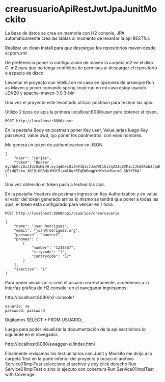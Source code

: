 # crearusuarioApiRestJwtJpaJunitMockito

<!-- ===============================================-->
<!--  Guia de instalación y configuración    -->
<!-- ===============================================-->

La base de datos se crea en memoria con H2 console, JPA automáticamente crea las tablas
al momento de levantar la api RESTful.

Realizar un clean install para que descargue los repositorios maven desde el pom.xml

De preferencia poner la configuración de maven la carpeta m2 en el diso C:\.m2 para que no tenga conflictos de permisos al descargar el repositorio o espacio de disco.

Levantar el proyecto con IntelliJ en mi caso en opciones de arranque Run as Maven y poner comando spring-boot:run en mi caso estoy usando JDK20 y apache-maven-3.9.3-bin

Una vez el proyecto este levantado utilizar postman para testear las apis.

Utilizo 2 tipos de apis la primera localhost:8080/user para obtener el token.
    
    POST http://localhost:8080/user

En la pestaña Body en postman poner Key user, Value jerjes luego Key password, value pwd, ojo poner los parámetros.
con esos nombres.

Me genera un token de authenticacion en JSON 
    
    {
		"user": "jerjes",
		"token": "Bearer  eyJhbGciOiJIUzUxMiJ9.eyJqdGkiOiJKV1QiLCJzdWIiOiJqZXJqZXMiLCJhdXRob3JpdGllcyI6WyJST0xFX1VTRVIiXSwiaWF0IjoxNzE0OTc2NTI2LCJleHAiOjMwODY5NTc3NDc1OH0.wr8nr_yWmlb5to0isomOeSNF-cEidQTc4n-30CBiOGRdy1Mdf5ixml8qrREqEWDwqpYHYvYaHhorvQ_SN5XT6A"
	}

Una vez obtenido el token paso a testear las apis.
    
En la pestaña Headers de postman ingreso en Key Authorization y en value el valor del token generado arriba lo mismo se 
tendrá que poner a todas las apis, el token esta configurado para vencer en 1 hora.

    POST http://localhost:8080/api/usuarios/crearusuario
		
    {
        "name": "Juan Rodriguez",
        "email": "juan@rodriguez.org",
        "password": "hunter2",
        "phones": [
            {
                "number": "1234567",
                "citycode": "1",
                "contrycode": "57"
            }
        ],
        "isactive": "1"
    }

Para poder visualizar si creó el usuario correctamente, accedemos a la interfaz gráfica de H2 console:
en el navegador ingresamos:

http://localhost:8080/h2-console/
    
    usuario: sa
    password: password

Digitamos SELECT * FROM USUARIO;

Luego para poder visualizar la documentación de la api escribimos lo siguiente en el navegador.

http://localhost:8080/swagger-ui/index.html

Finalmente revisamos los test unitarios con Junit y Mockito me dirijo a la carpeta Test en la parte inferior del proyecto y busco el archivo
Service01ImplTest selecciono el archivo y doy click derecho Run Service01ImplTest o sino lo ejecuto con cobertura Run Service01ImplTest with Coverage.
	